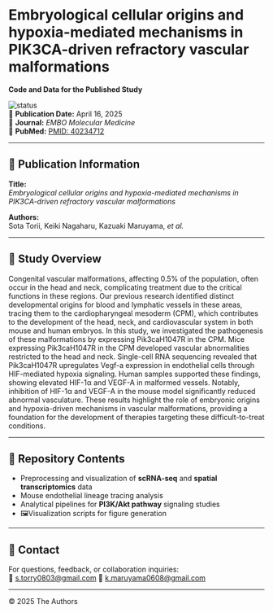 # Embryological cellular origins and hypoxia-mediated mechanisms in PIK3CA-driven refractory vascular malformations  
**Code and Data for the Published Study**

![status](https://img.shields.io/badge/status-published-darkgray)  
📅 **Publication Date:** April 16, 2025  
🧾 **Journal:** *EMBO Molecular Medicine*  
🔗 **PubMed:** [PMID: 40234712](https://pubmed.ncbi.nlm.nih.gov/40234712)

---

## 📰 Publication Information

**Title:**  
*Embryological cellular origins and hypoxia-mediated mechanisms in PIK3CA-driven refractory vascular malformations*

**Authors:**  
Sota Torii, Keiki Nagaharu, Kazuaki Maruyama, *et al.*

---

## 📖 Study Overview

Congenital vascular malformations, affecting 0.5% of the population, often occur in the head and neck, complicating treatment due to the critical functions in these regions. Our previous research identified distinct developmental origins for blood and lymphatic vessels in these areas, tracing them to the cardiopharyngeal mesoderm (CPM), which contributes to the development of the head, neck, and cardiovascular system in both mouse and human embryos. In this study, we investigated the pathogenesis of these malformations by expressing Pik3caH1047R in the CPM. Mice expressing Pik3caH1047R in the CPM developed vascular abnormalities restricted to the head and neck. Single-cell RNA sequencing revealed that Pik3caH1047R upregulates Vegf-a expression in endothelial cells through HIF-mediated hypoxia signaling. Human samples supported these findings, showing elevated HIF-1α and VEGF-A in malformed vessels. Notably, inhibition of HIF-1α and VEGF-A in the mouse model significantly reduced abnormal vasculature. These results highlight the role of embryonic origins and hypoxia-driven mechanisms in vascular malformations, providing a foundation for the development of therapies targeting these difficult-to-treat conditions.

---

## 📁 Repository Contents

- Preprocessing and visualization of **scRNA-seq** and **spatial transcriptomics** data  
- Mouse endothelial lineage tracing analysis  
- Analytical pipelines for **PI3K/Akt pathway** signaling studies  
- 🖼Visualization scripts for figure generation

---

## 🤝 Contact

For questions, feedback, or collaboration inquiries:  
📧 [s.torry0803@gmail.com](mailto:s.torry0803@gmail.com)
📧 [k.maruyama0608@gmail.com](mailto:k.maruyama0608@gmail.com)

---

© 2025 The Authors
